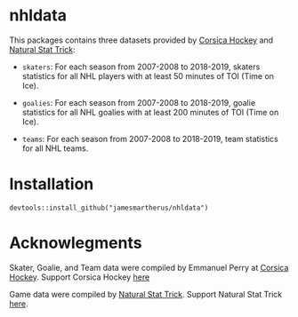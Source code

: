 # nhldata

This packages contains three datasets provided by [Corsica Hockey](http://corsica.hockey) and [Natural Stat Trick](http://naturalstattrick.com):

- `skaters`: For each season from 2007-2008 to 2018-2019, skaters statistics for all NHL players with at least 50 minutes of TOI (Time on Ice). 

- `goalies`: For each season from 2007-2008 to 2018-2019, goalie statistics for all NHL goalies with at least 200 minutes of TOI (Time on Ice).

- `teams`: For each season from 2007-2008 to 2018-2019, team statistics for all NHL teams.

# Installation

```
devtools::install_github("jamesmartherus/nhldata")
```

# Acknowlegments

Skater, Goalie, and Team data were compiled by Emmanuel Perry at [Corsica Hockey](http://corsica.hockey). Support Corsica Hockey [here](https://www.patreon.com/corsica/creators?vanity=corsica)

Game data were compiled by [Natural Stat Trick](http://naturalstattrick.com). Support Natural Stat Trick [here](https://www.patreon.com/naturalstattrick).

